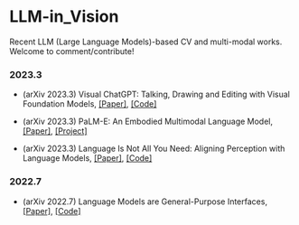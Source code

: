 # LLM-in_Vision
Recent LLM (Large Language Models)-based CV and multi-modal works. Welcome to comment/contribute!

### 2023.3

- (arXiv 2023.3) Visual ChatGPT: Talking, Drawing and Editing with Visual Foundation Models, [[Paper]](https://arxiv.org/abs/2303.04671), [[Code]](https://github.com/microsoft/visual-chatgpt)

- (arXiv 2023.3) PaLM-E: An Embodied Multimodal Language Model, [[Paper]](https://palm-e.github.io/assets/palm-e.pdf), [[Project]](https://palm-e.github.io/)

- (arXiv 2023.3) Language Is Not All You Need: Aligning Perception with Language Models, [[Paper]](https://arxiv.org/pdf/2302.14045.pdf), [[Code]](https://github.com/microsoft/unilm)

### 2022.7

- (arXiv 2022.7) Language Models are General-Purpose Interfaces, [[Paper]](https://arxiv.org/pdf/2206.06336.pdf), [[Code]](https://github.com/microsoft/unilm)
